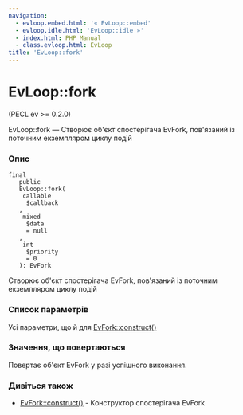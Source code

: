 ```yaml
---
navigation:
  - evloop.embed.html: '« EvLoop::embed'
  - evloop.idle.html: 'EvLoop::idle »'
  - index.html: PHP Manual
  - class.evloop.html: EvLoop
title: 'EvLoop::fork'
---
```

# EvLoop::fork

(PECL ev >= 0.2.0)

EvLoop::fork — Створює об'єкт спостерігача EvFork, пов'язаний із поточним екземпляром циклу подій

### Опис

```methodsynopsis
final
   public
   EvLoop::fork(
    callable
     $callback
   , 
    mixed
     $data
     = null
   , 
    int
     $priority
     = 0
   ): EvFork
```

Створює об'єкт спостерігача EvFork, пов'язаний із поточним екземпляром циклу подій

### Список параметрів

Усі параметри, що й для [EvFork::construct()](evfork.construct.html)

### Значення, що повертаються

Повертає об'єкт EvFork у разі успішного виконання.

### Дивіться також

-   [EvFork::construct()](evfork.construct.html) - Конструктор спостерігача EvFork
